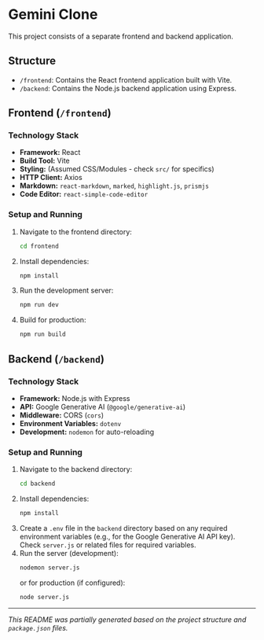 # Gemini Clone 

This project consists of a separate frontend and backend application.

## Structure

- `/frontend`: Contains the React frontend application built with Vite.
- `/backend`: Contains the Node.js backend application using Express.

## Frontend (`/frontend`)

### Technology Stack

- **Framework:** React
- **Build Tool:** Vite
- **Styling:** (Assumed CSS/Modules - check `src/` for specifics)
- **HTTP Client:** Axios
- **Markdown:** `react-markdown`, `marked`, `highlight.js`, `prismjs`
- **Code Editor:** `react-simple-code-editor`

### Setup and Running

1.  Navigate to the frontend directory:
    ```bash
    cd frontend
    ```
2.  Install dependencies:
    ```bash
    npm install
    ```
3.  Run the development server:
    ```bash
    npm run dev
    ```
4.  Build for production:
    ```bash
    npm run build
    ```

## Backend (`/backend`)

### Technology Stack

- **Framework:** Node.js with Express
- **API:** Google Generative AI (`@google/generative-ai`)
- **Middleware:** CORS (`cors`)
- **Environment Variables:** `dotenv`
- **Development:** `nodemon` for auto-reloading

### Setup and Running

1.  Navigate to the backend directory:
    ```bash
    cd backend
    ```
2.  Install dependencies:
    ```bash
    npm install
    ```
3.  Create a `.env` file in the `backend` directory based on any required environment variables (e.g., for the Google Generative AI API key). Check `server.js` or related files for required variables.
4.  Run the server (development):
    ```bash
    nodemon server.js
    ```
    or for production (if configured):
    ```bash
    node server.js
    ```

---

_This README was partially generated based on the project structure and `package.json` files._
